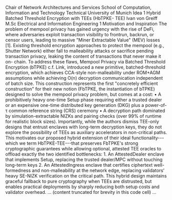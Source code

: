 Chair of Network Architectures and Services School of Computation,
Information and Technology Technical University of Munich Idea 1 Hybrid
Batched Threshold Encryption with TEEs (HbTPKE- TEE) Ivan von Greiff
M.Sc Electrical and Information Engineering 1 Motivation and Inspiration
The problem of mempool privacy has gained urgency with the rise of DeFi,
where adversaries exploit transaction visibility to frontrun, backrun,
or censor users, leading to massive "Miner Extractable Value" (MEV)
losses \[1\]. Existing threshold encryption approaches to protect the
mempool (e.g., Shutter Network) either fall to malleability attacks or
sacrifice pending transaction privacy, leaking the content of
transactions that never make it on- chain. To address these flaws,
Mempool Privacy via Batched Threshold Encryption (bTPKE) c.f. Link,
introduced a new primitive, batched-threshold encryption, which achieves
CCA-style non-malleability under ROM+AGM assumptions while achieving
O(n) decryption communication independent of batch size. This
construction represents the first "concretely efficient construction"
for their new notion (FbTPKE, the instantiation of bTPKE) designed to
solve the mempool privacy problem, but comes at a cost: • A
prohibitively heavy one-time Setup phase requiring either a trusted
dealer or an expensive one-time distributed key generation (DKG) plus a
power-of-τ common reference string (CRS) ceremony • A decryption path
dominated by simulation-extractable NIZKs and pairing checks (over 99%
of runtime for realistic block sizes). Importantly, while the authors
dismiss TEE-only designs that entrust enclaves with long-term decryption
keys, they do not explore the possibility of TEEs as auxiliary
accelerators in non-critical paths. This motivates our proposed hybrid
extension of their ideal functionality---which we term HbTPKE-TEE---that
preserves FbTPKE's strong cryptographic guarantees while allowing
optional, attested TEE oracles to offload exactly the two identified
bottlenecks: 1. An AttestedDealer enclave that implements Setup,
replacing the trusted dealer/MPC without touching long-term keys 2. An
AttestedIngress enclave that certifies ciphertext well- formedness and
non-malleability at the network edge, replacing validators' heavy
SE-NIZK verification on the critical path. This hybrid design maintains
graceful fallback to pure cryptography when TEEs are distrusted, but
enables practical deployments by sharply reducing both setup costs and
validator overhead. ... (content truncated for brevity in this code
cell) ...
